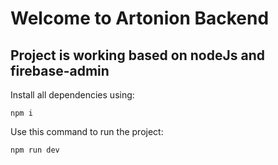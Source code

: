 # Welcome to Artonion Backend


## Project is working based on nodeJs and firebase-admin



Install all dependencies using:
```
npm i
```

Use this command to run the project:
```
npm run dev
```